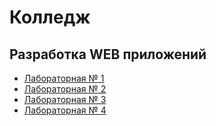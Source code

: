 # Колледж

## Разработка WEB приложений

- [Лабораторная № 1](https://github.com/DimNezZ/wad-lab-1)
- [Лабораторная № 2](https://github.com/DimNezZ/wad-lab-2)
- [Лабораторная № 3](https://github.com/DimNezZ/wad-lab-3)
- [Лабораторная № 4](https://github.com/DimNezZ/wad-lab-4)